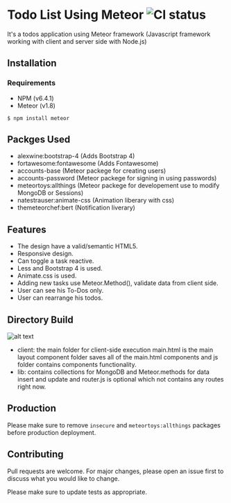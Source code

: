 # Todo List Using Meteor ![CI status](https://img.shields.io/badge/build-passing-brightgreen.svg)

It's a todos application using Meteor framework (Javascript framework working with client and server side with Node.js)

## Installation

### Requirements
* NPM (v6.4.1)
* Meteor (v1.8)

`$ npm install meteor`

## Packges Used

* alexwine:bootstrap-4  (Adds Bootstrap 4)
* fortawesome:fontawesome  (Adds Fontawesome)
* accounts-base  (Meteor packege for creating users)
* accounts-password  (Meteor packege for signing in using passwords)
* meteortoys:allthings (Meteor packege for developement use to modify MongoDB or Sessions)
* natestrauser:animate-css (Animation liberary with css)
* themeteorchef:bert (Notification liverary)

## Features

* The design have a valid/semantic HTML5.
* Responsive design.
* Can toggle a task reactive.
* Less and Bootstrap 4 is used.
* Animate.css is used.
* Adding new tasks use Meteor.Method(), validate data from client side.
* User can see his To-Dos only.
* User can rearrange his todos.

## Directory Build

![alt text](https://image.ibb.co/cTtgwV/Screenshot-2018-10-29-13-01-32.png)

* client: the main folder for client-side execution main.html is the main layout component folder saves all of the main.html components and js folder contains components functionality.
* lib: contains collections for MongoDB and Meteor.methods for data insert and update and router.js is optional which not contains any routes right now.

## Production
Please make sure to remove `insecure` and `meteortoys:allthings` packages before production deployment.

## Contributing
Pull requests are welcome. For major changes, please open an issue first to discuss what you would like to change.

Please make sure to update tests as appropriate.